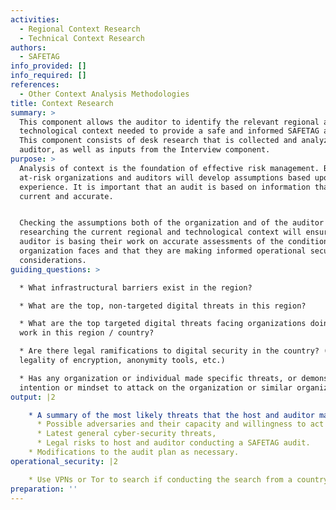 ```yaml
---
activities:
  - Regional Context Research
  - Technical Context Research
authors:
  - SAFETAG
info_provided: []
info_required: []
references:
  - Other Context Analysis Methodologies
title: Context Research
summary: >
  This component allows the auditor to identify the relevant regional and
  technological context needed to provide a safe and informed SAFETAG audit.
  This component consists of desk research that is collected and analyzed by the
  auditor, as well as inputs from the Interview component.
purpose: >
  Analysis of context is the foundation of effective risk management. Both
  at-risk organizations and auditors will develop assumptions based upon their
  experience. It is important that an audit is based on information that is
  current and accurate.


  Checking the assumptions both of the organization and of the auditor by
  researching the current regional and technological context will ensure that an
  auditor is basing their work on accurate assessments of the conditions the
  organization faces and that they are making informed operational security
  considerations.
guiding_questions: >

  * What infrastructural barriers exist in the region?

  * What are the top, non-targeted digital threats in this region?

  * What are the top targeted digital threats facing organizations doing this
  work in this region / country?

  * Are there legal ramifications to digital security in the country? (e.g.
  legality of encryption, anonymity tools, etc.)

  * Has any organization or individual made specific threats, or demonstrated
  intention or mindset to attack on the organization or similar organizations?
output: |2

    * A summary of the most likely threats that the host and auditor may face:
      * Possible adversaries and their capacity and willingness to act against the host,
      * Latest general cyber-security threats,
      * Legal risks to host and auditor conducting a SAFETAG audit.
    * Modifications to the audit plan as necessary.
operational_security: |2

    * Use VPNs or Tor to search if conducting the search from a country that is highly competitive with the organization’s country, or is known to surveil.
preparation: ''
---
```


